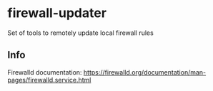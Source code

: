 # firewall-updater
Set of tools to remotely update local firewall rules


## Info
Firewalld documentation: https://firewalld.org/documentation/man-pages/firewalld.service.html
